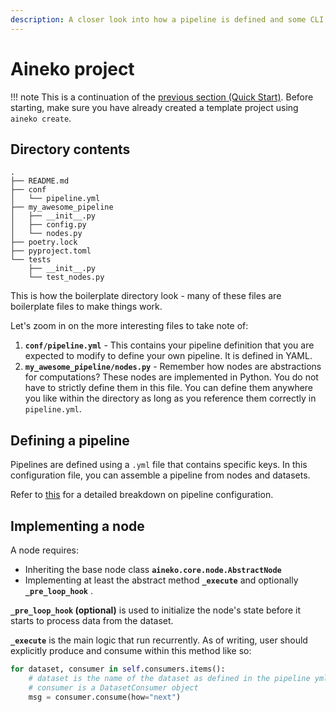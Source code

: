 ```yaml
---
description: A closer look into how a pipeline is defined and some CLI commands
---
```


# Aineko project

!!! note
    This is a continuation of the [previous section (Quick Start)](../quickstart.md). Before starting, make sure you have already created a template project using `aineko create`.

## Directory contents

```
.
├── README.md
├── conf
│   └── pipeline.yml
├── my_awesome_pipeline
│   ├── __init__.py
│   ├── config.py
│   └── nodes.py
├── poetry.lock
├── pyproject.toml
└── tests
    ├── __init__.py
    └── test_nodes.py
```

This is how the boilerplate directory look - many of these files are boilerplate files to make things work.

Let's zoom in on the more interesting files to take note of:

1. **`conf/pipeline.yml`** - This contains your pipeline definition that you are expected to modify to define your own pipeline. It is defined in YAML.
2. **`my_awesome_pipeline/nodes.py`** - Remember how nodes are abstractions for computations? These nodes are implemented in Python. You do not have to strictly define them in this file. You can define them anywhere you like within the directory as long as you reference them correctly in `pipeline.yml`.

## Defining a pipeline

Pipelines are defined using a `.yml` file that contains specific keys. In this configuration file, you can assemble a pipeline from nodes and datasets.

Refer to [this](./pipeline_configuration.md#defining-a-pipeline) for a detailed breakdown on pipeline configuration.

## Implementing a node

A node requires:

* Inheriting the base node class **`aineko.core.node.AbstractNode`**
* Implementing at least the abstract method **`_execute`** and optionally **`_pre_loop_hook`** .

**`_pre_loop_hook` (optional)** is used to initialize the node's state before it starts to process data from the dataset.

**`_execute`** is the main logic that run recurrently. As of writing, user should explicitly produce and consume within this method like so:

```python
for dataset, consumer in self.consumers.items():
    # dataset is the name of the dataset as defined in the pipeline yml configuration
    # consumer is a DatasetConsumer object
    msg = consumer.consume(how="next")
```
